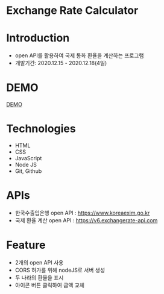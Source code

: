 # Exchange Rate Calculator

# Introduction
- open API를 활용하여 국제 통화 환율을 계산하는 프로그램
- 개발기간: 2020.12.15 - 2020.12.18(4일)

# DEMO
[DEMO]('https://mglee-developer.herokuapp.com/')



# Technologies
- HTML
- CSS
- JavaScript
- Node JS
- Git, Github

# APIs
- 한국수출입은행 open API : https://www.koreaexim.go.kr
- 국제 환율 계산 open API : https://v6.exchangerate-api.com

# Feature
- 2개의 open API 사용
- CORS 허가를 위해 nodeJS로 서버 생성
- 두 나라의 환율을 표시
- 아이콘 버튼 클릭하여 금액 교체